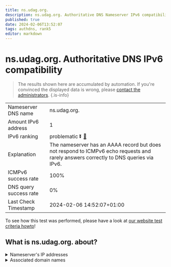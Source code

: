```yaml
---
title: ns.udag.org.
description: ns.udag.org. Authoritative DNS Nameserver IPv6 compatibility
published: true
date: 2024-02-06T13:52:07
tags: authdns, rank5
editor: markdown
---
```


# ns.udag.org. Authoritative DNS IPv6 compatibility

> The results shown here are accumulated by automation. If you're convinced the displayed data is wrong, please [contact the administrators](/howto/chat). 
{.is-info}




|   |   |
| - | - |
| Nameserver DNS name | ns.udag.org.
| Amount IPv6 address | 1
| IPv6 ranking | problematic :arrow_double_down: [🔗](/howto/ranking) |
| Explanation | The nameserver has an AAAA record but does not respond to ICMPv6 echo requests and rarely answers correctly to DNS queries via IPv6. |
| ICMPv6 success rate | 100%|
| DNS query success rate | 0% |
| Last Check Timestamp | 2024-02-06 14:52:07+01:00 |

To see how this test was performed, please have a look at [our website test criteria howto](/howto/testcriteria/authdns)!


## What is ns.udag.org. about?




<details>
<summary>Nameserver's IP addresses</summary>

2001:67c:1bc::91

</details>



<details>
<summary>Associated domain names</summary>

www.viforpharma.com

</details>
